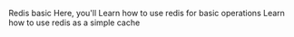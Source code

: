 Redis basic
Here, you'll
Learn how to use redis for basic operations
Learn how to use redis as a simple cache
